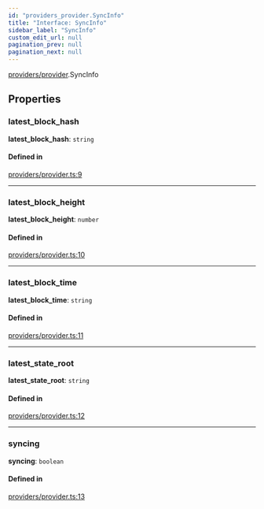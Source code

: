 ```yaml
---
id: "providers_provider.SyncInfo"
title: "Interface: SyncInfo"
sidebar_label: "SyncInfo"
custom_edit_url: null
pagination_prev: null
pagination_next: null
---
```


[providers/provider](../modules/providers_provider.md).SyncInfo

## Properties

### latest\_block\_hash

 **latest\_block\_hash**: `string`

#### Defined in

[providers/provider.ts:9](https://github.com/near/near-api-js/blob/a0c9a104/packages/near-api-js/src/providers/provider.ts#L9)

___

### latest\_block\_height

 **latest\_block\_height**: `number`

#### Defined in

[providers/provider.ts:10](https://github.com/near/near-api-js/blob/a0c9a104/packages/near-api-js/src/providers/provider.ts#L10)

___

### latest\_block\_time

 **latest\_block\_time**: `string`

#### Defined in

[providers/provider.ts:11](https://github.com/near/near-api-js/blob/a0c9a104/packages/near-api-js/src/providers/provider.ts#L11)

___

### latest\_state\_root

 **latest\_state\_root**: `string`

#### Defined in

[providers/provider.ts:12](https://github.com/near/near-api-js/blob/a0c9a104/packages/near-api-js/src/providers/provider.ts#L12)

___

### syncing

 **syncing**: `boolean`

#### Defined in

[providers/provider.ts:13](https://github.com/near/near-api-js/blob/a0c9a104/packages/near-api-js/src/providers/provider.ts#L13)
